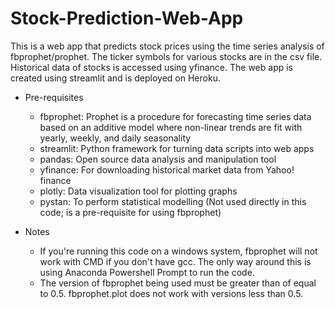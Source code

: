 # Stock-Prediction-Web-App  

This is a web app that predicts stock prices using the time series analysis of fbprophet/prophet. The ticker symbols for various stocks are in the csv file. Historical data of stocks is accessed using yfinance. The web app is created using streamlit and is deployed on Heroku.  

- Pre-requisites
  - fbprophet: Prophet is a procedure for forecasting time series data based on an additive model where non-linear trends are fit with yearly, weekly, and daily seasonality
  - streamlit: Python framework for turning data scripts into web apps
  - pandas: Open source data analysis and manipulation tool
  - yfinance: For downloading historical market data from Yahoo! finance
  - plotly: Data visualization tool for plotting graphs
  - pystan: To perform statistical modelling (Not used directly in this code; is a pre-requisite for using fbprophet) 
 
- Notes
  - If you're running this code on a windows system, fbprophet will not work with CMD if you don't have gcc. The only way around this is using Anaconda Powershell Prompt to run the code. 
  - The version of fbprophet being used must be greater than of equal to 0.5. fbprophet.plot does not work with versions less than 0.5.  
